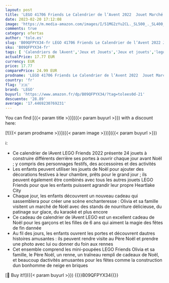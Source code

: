 ```yaml
---
layout: post
title: 'LEGO 41706 Friends Le Calendrier de l’Avent 2022  Jouet Marché de Noël  avec Mini-Poupées Olivia  Figurine Renne  Bonhomme de Neige  Enfants de 6 Ans'
date: 2023-02-20 17:12:08
image: 'https://m.media-amazon.com/images/I/51MG2zYu2CL._SL500_._SL400_.jpg'
comments: true
category: ofertas
author: 'tole.es'
slug: 'B09QFPYX34-fr LEGO 41706 Friends Le Calendrier de l’Avent 2022 Jouet...'
sku: 'B09QFPYX34-fr'
tags: [ 'Calendriers de lAvent','Jeux et Jouets','Jeux et jouets','lego','🇫🇷', ]
actualPrice: 17.77 EUR
currency: EUR
price: 17.77
comparePrice: 24.99 EUR
prodname: 'LEGO 41706 Friends Le Calendrier de l’Avent 2022  Jouet Marché de Noël  avec Mini-Poupées Olivia  Figurine Renne  Bonhomme de Neige  Enfants de 6 Ans'
country: 'fr'
flag: '🇫🇷'
brand: 'LEGO'
buyurl: 'https://www.amazon.fr/dp/B09QFPYX34/?tag=tolees0d-21'
descuento: '28.89'
average: '17.4469230769231'
---
```


You can find [{{< param title >}}]({{< param buyurl >}}) with a discount here:

[![{{< param prodname >}}]({{< param image >}})]({{< param buyurl >}})

ℹ️:

- Ce calendrier de lAvent LEGO Friends 2022 présente 24 jouets à construire différents derrière ses portes à ouvrir chaque jour avant Noël ; y compris des personnages festifs, des accessoires et des activités
- Les enfants peuvent utiliser les jouets de Noël pour ajouter des décorations festives à leur chambre, prêts pour le grand jour ; ils peuvent également être combinés avec tous les autres jouets LEGO Friends pour que les enfants puissent agrandir leur propre Heartlake City
- Chaque jour, les enfants découvrent un nouveau cadeau qui sassemblera pour créer une scène enchanteresse : Olivia et sa famille visitent un marché de Noël avec des stands de nourriture délicieuse, du patinage sur glace, du karaoké et plus encore
- Ce cadeau de calendrier de lAvent LEGO est un excellent cadeau de Noël pour les garçons et les filles de 6 ans qui aiment la magie des fêtes de fin dannée
- Au fil des jours, les enfants ouvrent les portes et découvrent dautres histoires amusantes : ils peuvent rendre visite au Père Noël et prendre une photo avec lui ou donner du foin aux rennes
- Cet ensemble comprend les mini-poupées LEGO Friends Olivia et sa famille, le Père Noël, un renne, un traîneau rempli de cadeaux de Noël, et beaucoup dactivités amusantes pour les fêtes comme la construction dun bonhomme de neige en briques

[🛒 Buy it!!]({{< param buyurl >}})
{{<world>}}B09QFPYX34{{</world>}}

